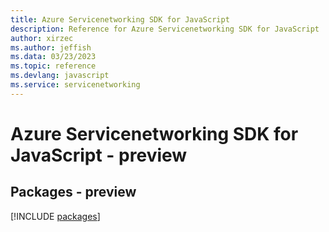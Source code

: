 ```yaml
---
title: Azure Servicenetworking SDK for JavaScript
description: Reference for Azure Servicenetworking SDK for JavaScript
author: xirzec
ms.author: jeffish
ms.data: 03/23/2023
ms.topic: reference
ms.devlang: javascript
ms.service: servicenetworking
---
```

# Azure Servicenetworking SDK for JavaScript - preview
## Packages - preview
[!INCLUDE [packages](servicenetworking-index.md)]